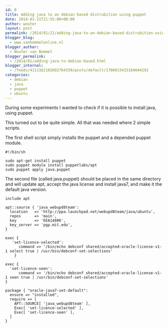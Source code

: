 ```yaml
---
id: 8
title: Adding java to an debian based distrubition using puppet
date: 2014-01-21T21:55:00+00:00
author: wouter
layout: post
permalink: /2014/01/21/adding-java-to-an-debian-based-distrubition-using-puppet/
blogger_blog:
  - www.vanbommelonline.nl
blogger_author:
  - Wouter van Bommel
blogger_permalink:
  - /2014/01/adding-java-to-debian-based.html
blogger_internal:
  - /feeds/4111162102602764339/posts/default/1706013415164044192
categories:
  - debian
  - java
  - puppet
  - ubuntu
---
```

During some experiments I wanted to check if it is possible to install java, using puppet.

This turned out to be quite simple. All that was needed where 2 simple scripts.

The first shell script simply installs the puppet and a depended puppet module.

    #!/bin/sh
    
    sudo apt-get install puppet
    sudo puppet module install puppetlabs/apt
    sudo puppet apply java.puppet

The second file (called java.puppet) should be placed in the same directory and will update apt, accept the java license and install java7, and make it the default java version.


    include apt
    
    apt::source { 'java_webupd8team':
      location   => 'http://ppa.launchpad.net/webupd8team/java/ubuntu',
      repos      => 'main',
      key        => 'EEA14886',
      key_server => 'pgp.mit.edu',
    }
    
    exec {
       'set-licence-selected':
          command => '/bin/echo debconf shared/accepted-oracle-license-v1-1 select true | /usr/bin/debconf-set-selections'
        }
        
    exec {
      'set-licence-seen':
          command => '/bin/echo debconf shared/accepted-oracle-license-v1-1 seen true | /usr/bin/debconf-set-selections'
    }
    
    package { "oracle-java7-set-default":
      ensure => "installed",
      require => [
        APT::SOURCE[ 'java_webupd8team' ],
        Exec[ 'set-licence-selected' ],
        Exec[ 'set-licence-seen' ],
      ]
    }